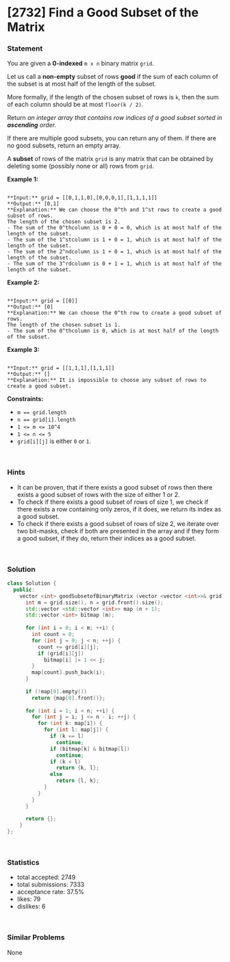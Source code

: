 # [2732] Find a Good Subset of the Matrix



### Statement

You are given a **0-indexed** `m x n` binary matrix `grid`.

Let us call a **non-empty** subset of rows **good** if the sum of each column of the subset is at most half of the length of the subset.

More formally, if the length of the chosen subset of rows is `k`, then the sum of each column should be at most `floor(k / 2)`.

Return *an integer array that contains row indices of a good subset sorted in **ascending** order.*

If there are multiple good subsets, you can return any of them. If there are no good subsets, return an empty array.

A **subset** of rows of the matrix `grid` is any matrix that can be obtained by deleting some (possibly none or all) rows from `grid`.


**Example 1:**

```

**Input:** grid = [[0,1,1,0],[0,0,0,1],[1,1,1,1]]
**Output:** [0,1]
**Explanation:** We can choose the 0^th and 1^st rows to create a good subset of rows.
The length of the chosen subset is 2.
- The sum of the 0^thcolumn is 0 + 0 = 0, which is at most half of the length of the subset.
- The sum of the 1^stcolumn is 1 + 0 = 1, which is at most half of the length of the subset.
- The sum of the 2^ndcolumn is 1 + 0 = 1, which is at most half of the length of the subset.
- The sum of the 3^rdcolumn is 0 + 1 = 1, which is at most half of the length of the subset.

```

**Example 2:**

```

**Input:** grid = [[0]]
**Output:** [0]
**Explanation:** We can choose the 0^th row to create a good subset of rows.
The length of the chosen subset is 1.
- The sum of the 0^thcolumn is 0, which is at most half of the length of the subset.

```

**Example 3:**

```

**Input:** grid = [[1,1,1],[1,1,1]]
**Output:** []
**Explanation:** It is impossible to choose any subset of rows to create a good subset.

```

**Constraints:**
* `m == grid.length`
* `n == grid[i].length`
* `1 <= m <= 10^4`
* `1 <= n <= 5`
* `grid[i][j]` is either `0` or `1`.


<br />

### Hints

- It can be proven, that if there exists a good subset of rows then there exists a good subset of rows with the size of either 1 or 2.
- To check if there exists a good subset of rows of size 1, we check if there exists a row containing only zeros, if it does, we return its index as a good subset.
- To check if there exists a good subset of rows of size 2, we iterate over two bit-masks, check if both are presented in the array and if they form a good subset, if they do, return their indices as a good subset.

<br />

### Solution

```cpp
class Solution {
  public:
    vector <int> goodSubsetofBinaryMatrix (vector <vector <int>>& grid) {
      int m = grid.size(), n = grid.front().size();
      std::vector <std::vector <int>> map (n + 1);
      std::vector <int> bitmap (m);
      
      for (int i = 0; i < m; ++i) {
        int count = 0;
        for (int j = 0; j < n; ++j) {
          count += grid[i][j];
          if (grid[i][j])
            bitmap[i] |= 1 << j;
        }
        map[count].push_back(i);
      }
      
      if (!map[0].empty())
        return {map[0].front()};
      
      for (int i = 1; i < n; ++i) {
        for (int j = i; j <= n - i; ++j) {
          for (int k: map[i]) {
            for (int l: map[j]) {
              if (k == l)
                continue;
              if (bitmap[k] & bitmap[l])
                continue;
              if (k < l)
                return {k, l};
              else
                return {l, k};
            }
          }
        }
      }
      
      return {};
    }
};
```

<br />

### Statistics

- total accepted: 2749
- total submissions: 7333
- acceptance rate: 37.5%
- likes: 79
- dislikes: 6

<br />

### Similar Problems

None
